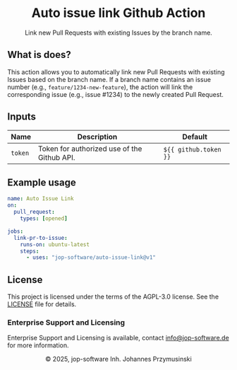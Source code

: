 <div align="center">
    <h1>Auto issue link Github Action</h1>
    <p>Link new Pull Requests with existing Issues by the branch name.</p>
</div>

## What is does?

This action allows you to automatically link new Pull Requests with existing Issues based on the branch name. If a branch name contains an issue number (e.g., `feature/1234-new-feature`), the action will link the corresponding issue (e.g., issue #1234) to the newly created Pull Request.

## Inputs

| Name    | Description                                 | Default               |
| ------- | ------------------------------------------- | --------------------- |
| `token` | Token for authorized use of the Github API. | `${{ github.token }}` |

## Example usage

```yaml
name: Auto Issue Link
on:
  pull_request:
    types: [opened]

jobs:
  link-pr-to-issue:
    runs-on: ubuntu-latest
    steps:
      - uses: "jop-software/auto-issue-link@v1"
```

## License

This project is licensed under the terms of the AGPL-3.0 license. See the [LICENSE](LICENSE) file for details.

### Enterprise Support and Licensing

Enterprise Support and Licensing is available, contact [info@jop-software.de](mailto:info@jop-software.de) for more information.

<div align="center">
    <span>&copy; 2025, jop-software Inh. Johannes Przymusinski</span>
</div>
